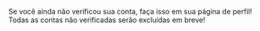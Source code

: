 Se você ainda não verificou sua conta, faça isso em sua página de perfil! Todas as contas não verificadas serão excluídas em breve!

